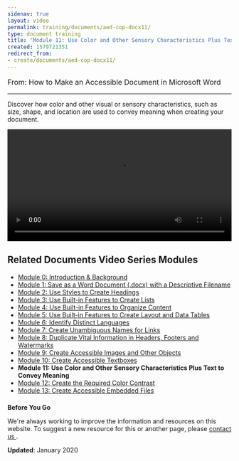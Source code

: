 ```yaml
---
sidenav: true
layout: video
permalink: training/documents/aed-cop-docx11/
type: document training
title: 'Module 11: Use Color and Other Sensory Characteristics Plus Text to Convey Meaning'
created: 1579721351
redirect_from:
- create/documents/aed-cop-docx11/
---
```


[comment]: <> (# Module 11: Use Color and Other Sensory Characteristics Plus Text to Convey Meaning)

<p style="font-size:115%">
  From: How to Make an Accessible Document in Microsoft Word
</p>

* * *

Discover how color and other visual or sensory characteristics, such as size, shape, and location are used to convey meaning when creating your document.

<video controls="controls" data-vscid="3qesx4ovd" style="width:100%"><source src="https://assets.section508.gov/files/aed-cop-docx-m11.mp4" type="video/mp4" /></video>

## Related Documents Video Series Modules

  * [Module 0: Introduction & Background][1]
  * [Module 1: Save as a Word Document (.docx) with a Descriptive Filename][2]
  * [Module 2: Use Styles to Create Headings][3]
  * [Module 3: Use Built-in Features to Create Lists][4]
  * [Module 4: Use Built-in Features to Organize Content][5]
  * [Module 5: Use Built-in Features to Create Layout and Data Tables][6]
  * [Module 6: Identify Distinct Languages][7]
  * [Module 7: Create Unambiguous Names for Links][8]
  * [Module 8: Duplicate Vital Information in Headers, Footers and Watermarks][9]
  * [Module 9: Create Accessible Images and Other Objects][10]
  * [Module 10: Create Accessible Textboxes][11]
  * **Module 11: Use Color and Other Sensory Characteristics Plus Text to Convey Meaning**
  * [Module 12: Create the Required Color Contrast][12]
  * [Module 13: Create Accessible Embedded Files][13]

<div class="border-base radius-lg border-1px" style="margin-top: 1.5em;">
<div class="padding-1">
<p class="text-large"><strong>Before You Go</strong></p>
<p>We're always working to improve the information and resources on this website. To suggest a new resource for this or another page, please <a href="mailto:section.508@gsa.gov">contact us
</a>.</p>
</div>
</div>

**Updated**: January 2020

 [1]: {{site.baseurl}}/training/documents/aed-cop-docx00
 [2]: {{site.baseurl}}/training/documents/aed-cop-docx01
 [3]: {{site.baseurl}}/training/documents/aed-cop-docx02
 [4]: {{site.baseurl}}/training/documents/aed-cop-docx03
 [5]: {{site.baseurl}}/training/documents/aed-cop-docx04
 [6]: {{site.baseurl}}/training/documents/aed-cop-docx05
 [7]: {{site.baseurl}}/training/documents/aed-cop-docx06
 [8]: {{site.baseurl}}/training/documents/aed-cop-docx07
 [9]: {{site.baseurl}}/training/documents/aed-cop-docx08
 [10]: {{site.baseurl}}/training/documents/aed-cop-docx09
 [11]: {{site.baseurl}}/training/documents/aed-cop-docx10
 [12]: {{site.baseurl}}/training/documents/aed-cop-docx12
 [13]: {{site.baseurl}}/training/documents/aed-cop-docx13